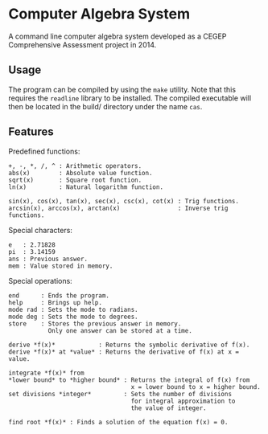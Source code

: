# Computer Algebra System
A command line computer algebra system developed as a CEGEP Comprehensive Assessment project in 2014.

## Usage

The program can be compiled by using the `make` utility. Note that this requires the `readline` library to be installed. The compiled executable will then be located in the build/ directory under the name `cas`.

## Features

Predefined functions:

```
+, -, *, /, ^ : Arithmetic operators.
abs(x)        : Absolute value function.
sqrt(x)       : Square root function.
ln(x)         : Natural logarithm function.

sin(x), cos(x), tan(x), sec(x), csc(x), cot(x) : Trig functions.
arcsin(x), arccos(x), arctan(x)                : Inverse trig functions.
```

Special characters:

```
e   : 2.71828
pi  : 3.14159
ans : Previous answer.
mem : Value stored in memory.
```

Special operations:

```
end      : Ends the program.
help     : Brings up help.
mode rad : Sets the mode to radians.
mode deg : Sets the mode to degrees.
store    : Stores the previous answer in memory.
           Only one answer can be stored at a time.

derive *f(x)*            : Returns the symbolic derivative of f(x).
derive *f(x)* at *value* : Returns the derivative of f(x) at x = value.

integrate *f(x)* from
*lower bound* to *higher bound* : Returns the integral of f(x) from
                                  x = lower bound to x = higher bound.
set divisions *integer*         : Sets the number of divisions
                                  for integral approximation to
                                  the value of integer.

find root *f(x)* : Finds a solution of the equation f(x) = 0.
```
